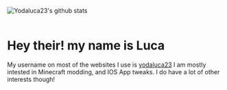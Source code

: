 ![Yodaluca23's github stats](https://github-readme-stats.vercel.app/api?username=yodaluca23&theme=tokyonight&show_icons=true)<br/>
<br/>
# Hey their! my name is Luca<br/>
My username on most of the websites I use is [yodaluca23](https://github.com/yodaluca23) I am mostly intested in Minecraft modding, and IOS App tweaks. I do have a lot of other interests though!
